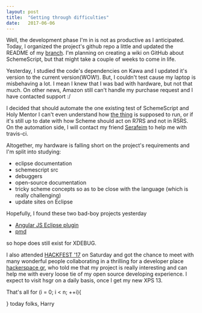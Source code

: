 ```yaml
---
layout: post
title:  "Getting through difficulties"
date:   2017-06-06 
---
```


Well, the development phase I'm in is not as productive as I anticipated.
Today, I organized the project's github repo a little and updated the README of
my [branch](https://github.com/schemeway/SchemeScript/tree/GSoC-develop).
I'm planning on creating a wiki on GitHub about SchemeScript, but that might
take a couple of weeks to come in life.

Yesterday, I studied the code's dependencies on Kawa and I updated it's version
to the current version(WOW!). But, I couldn't test cause my laptop is
misbehaving a lot. I mean I knew that I was bad with hardware, but not that
much. On other news, Amazon still can't handle my purchase request and I have
contacted support :/

I decided that should automate the one existing test of SchemeScript and Holy
Mentor I can't even understand how [the
thing](https://github.com/schemeway/SchemeScript/blob/GSoC-develop/plugin/tests/indentation-tests.scm) is supposed to run, or if it's
still up to date with how Scheme should act on R7RS and not in R5RS. On the
automation side, I will contact my friend
[Serafeim](https://github.com/serafeimgr) to help me with travis-ci.

Altogether, my hardware is falling short on the project's requirements and I'm
split into studying:
* eclipse documentation
* schemescript src
* debuggers
* open-source documentation
* tricky scheme concepts so as to be close with the language (which is really
  challenging)
* update sites on Eclipse

Hopefully, I found these two bad-boy projects yesterday
* [Angular JS Eclipse plugin](https://github.com/angelozerr/angularjs-eclipse)
* [pmd](https://github.com/pmd/pmd-eclipse-plugin)

so hope does still exist for XDEBUG.

I also attended [HACKFEST '17](https://www.hackerspace.gr/#/updates/1325663) on
Saturday and got the chance to meet with many wonderful people collaborating in
a thrilling for a developer place [hackerspace
gr](https://www.hackerspace.gr/#), who told me that my project is really
interesting and can help me with every loose tie of my open source developing
experience. I expect to visit hsgr on a daily basis, once I get my new XPS 13.

That's all for (i = 0; i < n; ++i){

} today folks,
Harry

